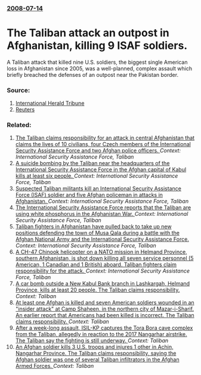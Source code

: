 ### [2008-07-14](/news/2008/07/14/index.md)

#  The Taliban attack an outpost in Afghanistan, killing 9 ISAF soldiers. 

A Taliban attack that killed nine U.S. soldiers, the biggest single American loss in Afghanistan since 2005, was a well-planned, complex assault which briefly breached the defenses of an outpost near the Pakistan border.


### Source:

1. [International Herald Tribune](http://www.iht.com/articles/2008/07/13/asia/afghan.php)
2. [Reuters](http://www.reuters.com/article/worldNews/idUSSP8694520080714)

### Related:

1. [The Taliban claims responsibility for an attack in central Afghanistan that claims the lives of 10 civilians, four Czech members of the International Security Assistance Force and two Afghan police officers. ](/news/2014/07/8/the-taliban-claims-responsibility-for-an-attack-in-central-afghanistan-that-claims-the-lives-of-10-civilians-four-czech-members-of-the-inte.md) _Context: International Security Assistance Force, Taliban_
2. [A suicide bombing by the Taliban near the headquarters of the International Security Assistance Force in the Afghan capital of Kabul kills at least six people. ](/news/2012/09/8/a-suicide-bombing-by-the-taliban-near-the-headquarters-of-the-international-security-assistance-force-in-the-afghan-capital-of-kabul-kills-a.md) _Context: International Security Assistance Force, Taliban_
3. [Suspected Taliban militants kill an International Security Assistance Force (ISAF) soldier and five Afghan policeman in attacks in Afghanistan. ](/news/2010/10/21/suspected-taliban-militants-kill-an-international-security-assistance-force-isaf-soldier-and-five-afghan-policeman-in-attacks-in-afghanist.md) _Context: International Security Assistance Force, Taliban_
4. [ The International Security Assistance Force reports that the Taliban are using white phosphorus in the Afghanistan War. ](/news/2009/05/20/the-international-security-assistance-force-reports-that-the-taliban-are-using-white-phosphorus-in-the-afghanistan-war.md) _Context: International Security Assistance Force, Taliban_
5. [ Taliban fighters in Afghanistan have pulled back to take up new positions defending the town of Musa Qala during a battle with the Afghan National Army and the International Security Assistance Force. ](/news/2007/12/9/taliban-fighters-in-afghanistan-have-pulled-back-to-take-up-new-positions-defending-the-town-of-musa-qala-during-a-battle-with-the-afghan-n.md) _Context: International Security Assistance Force, Taliban_
6. [ A CH-47 Chinook helicopter on a NATO mission in Helmand Province, southern Afghanistan, is shot down killing all seven service personnel (5 American, 1 Canadian and 1 British) aboard. Taliban fighters claim responsibility for the attack. ](/news/2007/05/30/a-ch-47-chinook-helicopter-on-a-nato-mission-in-helmand-province-southern-afghanistan-is-shot-down-killing-all-seven-service-personnel-5.md) _Context: International Security Assistance Force, Taliban_
7. [A car bomb outside a New Kabul Bank branch in Lashkargah, Helmand Province, kills at least 20 people. The Taliban claims responsibility. ](/news/2017/06/22/a-car-bomb-outside-a-new-kabul-bank-branch-in-lashkargah-helmand-province-kills-at-least-20-people-the-taliban-claims-responsibility.md) _Context: Taliban_
8. [At least one Afghan is killed and seven American soldiers wounded in an "insider attack" at Camp Shaheen, in the northern city of Mazar-i-Sharif. An earlier report that Americans had been killed is incorrect. The Taliban claims responsibility. ](/news/2017/06/17/at-least-one-afghan-is-killed-and-seven-american-soldiers-wounded-in-an-insider-attack-at-camp-shaheen-in-the-northern-city-of-mazar-i-sh.md) _Context: Taliban_
9. [After a week-long assault, ISIL-KP captures the Tora Bora cave complex from the Taliban, allegedly in reaction to the 2017 Nangarhar airstrike. The Taliban say the fighting is still underway. ](/news/2017/06/14/after-a-week-long-assault-isil-kp-captures-the-tora-bora-cave-complex-from-the-taliban-allegedly-in-reaction-to-the-2017-nangarhar-airstri.md) _Context: Taliban_
10. [An Afghan soldier kills 3 U.S. troops and injures 1 other in Achin, Nangarhar Province. The Taliban claims responsibility, saying the Afghan soldier was one of several Taliban infiltrators in the Afghan Armed Forces. ](/news/2017/06/10/an-afghan-soldier-kills-3-u-s-troops-and-injures-1-other-in-achin-nangarhar-province-the-taliban-claims-responsibility-saying-the-afghan.md) _Context: Taliban_

